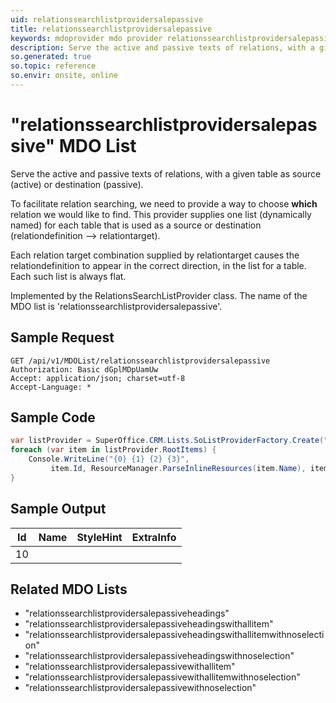 ```yaml
---
uid: relationssearchlistprovidersalepassive
title: relationssearchlistprovidersalepassive
keywords: mdoprovider mdo provider relationssearchlistprovidersalepassive
description: Serve the active and passive texts of relations, with a given table as source (active) or destination (passive).
so.generated: true
so.topic: reference
so.envir: onsite, online
---
```


# "relationssearchlistprovidersalepassive" MDO List
Serve the active and passive texts of relations, with a given table as source (active)
or destination (passive).

To facilitate relation searching, we need to provide a way to choose <b>which</b> relation we
would like to find. This provider supplies one list (dynamically named) for each table that
is used as a source or destination (relationdefinition --&gt; relationtarget).


Each relation target combination supplied by relationtarget causes the relationdefinition to
appear in the correct direction, in the list for a table. Each such list is always flat.

Implemented by the <see cref="T:SuperOffice.CRM.Lists.RelationsSearchListProvider">RelationsSearchListProvider</see> class.
The name of the MDO list is 'relationssearchlistprovidersalepassive'.




## Sample Request

```http!
GET /api/v1/MDOList/relationssearchlistprovidersalepassive
Authorization: Basic dGplMDpUamUw
Accept: application/json; charset=utf-8
Accept-Language: *

```

## Sample Code
```cs
var listProvider = SuperOffice.CRM.Lists.SoListProviderFactory.Create("relationssearchlistprovidersalepassive", forceFlatList: true);
foreach (var item in listProvider.RootItems) {
    Console.WriteLine("{0} {1} {2} {3}", 
         item.Id, ResourceManager.ParseInlineResources(item.Name), item.StyleHint, item.ExtraInfo);
}
```

## Sample Output

|Id   | Name  |StyleHint|ExtraInfo |
| --- | ----- | ------- | -------- |
|10||||


## Related MDO Lists

* "relationssearchlistprovidersalepassiveheadings"
* "relationssearchlistprovidersalepassiveheadingswithallitem"
* "relationssearchlistprovidersalepassiveheadingswithallitemwithnoselection"
* "relationssearchlistprovidersalepassiveheadingswithnoselection"
* "relationssearchlistprovidersalepassivewithallitem"
* "relationssearchlistprovidersalepassivewithallitemwithnoselection"
* "relationssearchlistprovidersalepassivewithnoselection"

